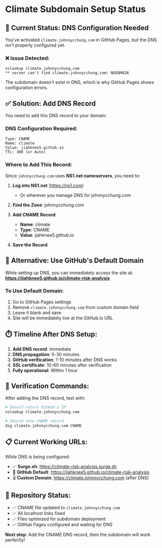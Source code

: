 # Climate Subdomain Setup Status

## 🔄 Current Status: DNS Configuration Needed

You've activated `climate.johnnycchung.com` in GitHub Pages, but the DNS isn't properly configured yet.

### ❌ **Issue Detected:**
```
nslookup climate.johnnycchung.com
** server can't find climate.johnnycchung.com: NXDOMAIN
```

The subdomain doesn't exist in DNS, which is why GitHub Pages shows configuration errors.

## ✅ **Solution: Add DNS Record**

You need to add this DNS record to your domain:

### **DNS Configuration Required:**
```
Type: CNAME
Name: climate
Value: jiahknee5.github.io
TTL: 300 (or Auto)
```

### **Where to Add This Record:**

Since `johnnycchung.com` uses **NS1.net nameservers**, you need to:

1. **Log into NS1.net** (https://ns1.com)
   - Or wherever you manage DNS for johnnycchung.com

2. **Find the Zone**: johnnycchung.com

3. **Add CNAME Record**:
   - **Name**: climate
   - **Type**: CNAME
   - **Value**: jiahknee5.github.io

4. **Save the Record**

## 🔄 **Alternative: Use GitHub's Default Domain**

While setting up DNS, you can immediately access the site at:
**https://jiahknee5.github.io/climate-risk-analysis**

### **To Use Default Domain:**
1. Go to GitHub Pages settings
2. Remove `climate.johnnycchung.com` from custom domain field
3. Leave it blank and save
4. Site will be immediately live at the GitHub.io URL

## ⏱️ **Timeline After DNS Setup:**
1. **Add DNS record**: Immediate
2. **DNS propagation**: 5-30 minutes
3. **GitHub verification**: 1-10 minutes after DNS works
4. **SSL certificate**: 10-60 minutes after verification
5. **Fully operational**: Within 1 hour

## 🧪 **Verification Commands:**

After adding the DNS record, test with:
```bash
# Should return GitHub's IP
nslookup climate.johnnycchung.com

# Should show CNAME record
dig climate.johnnycchung.com CNAME
```

## 📋 **Current Working URLs:**

While DNS is being configured:
- ✅ **Surge.sh**: https://climate-risk-analysis.surge.sh
- 🔄 **GitHub Default**: https://jiahknee5.github.io/climate-risk-analysis
- ⏳ **Custom Domain**: https://climate.johnnycchung.com (after DNS)

## 🚀 **Repository Status:**
- ✅ CNAME file updated to `climate.johnnycchung.com`
- ✅ All localhost links fixed
- ✅ Files optimized for subdomain deployment
- ✅ GitHub Pages configured and waiting for DNS

**Next step**: Add the CNAME DNS record, then the subdomain will work perfectly!